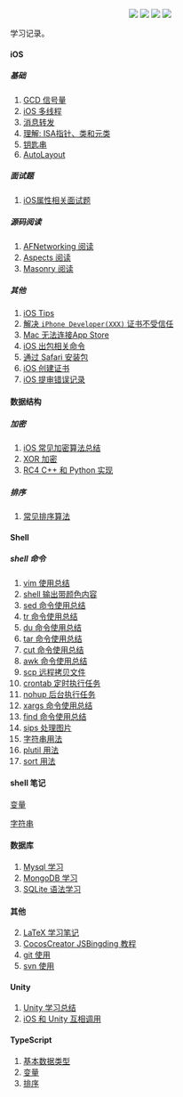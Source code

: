 

<p align='center'>
<img src="https://img.shields.io/badge/platform-iOS-ff69b4.svg">
<img src="https://img.shields.io/badge/language-python-yellowgreen.svg">
<img src="https://img.shields.io/badge/language-shell-green.svg">
<img src="https://img.shields.io/badge/language-typeScript-red.svg">

学习记录。

#### iOS

##### 基础

1. [GCD 信号量](articles/iOS/dispatch-semaphore.md)
2. [iOS 多线程](./articles/iOS/multiple-thread.md) 
3. [消息转发](./articles/iOS/method-forward.md)
4. [理解: ISA指针、类和元类](./articles/iOS/isa/index.md)
5. [钥匙串](./articles/iOS/keychain/index.md)
6. [AutoLayout ](./articles/iOS/autolayout/index.md)



##### 面试题

1. [iOS属性相关面试题](./articles/iOS/interview/property.md)



##### 源码阅读
1. [AFNetworking 阅读](./articles/iOS/open-analysis/AFNetworking.md)
2. [Aspects 阅读](./articles/iOS/open-analysis/Aspects.md)
3. [Masonry 阅读](./articles/iOS/open-analysis/Masonry.md)



##### 其他

1. [iOS Tips](./articles/iOS/tips.md) 
2. [解决 `iPhone Developer(XXX)` 证书不受信任](./articles/iOS/untrusted-certificate.md)
3. [Mac 无法连接App Store](./articles/iOS/unable-connect-appstore.md)
4. [iOS 出包相关命令](./articles/iOS/security.md)
5. [通过 Safari 安装包](./articles/iOS/install-ipa-from-safari.md)
6. [iOS 创建证书](./articles/iOS/create-certificate/index.md)
7. [iOS 提审错误记录](./articles/iOS/upload-ipa-fails/index.md)



#### 数据结构

##### 加密

1. [iOS 常见加密算法总结](./articles/data-structure/iOS-Encrypt-Summary.md)
2. [XOR 加密](./articles/data-structure/xor-iOS.md)
3. [RC4 C++ 和 Python 实现](./articles/data-structure/RC4-C++&Python.md)

##### 排序
1. [常见排序算法](./articles/data-structure/sort/index.md)



#### Shell 

##### shell 命令

1. [vim 使用总结](./articles/shell/vim-usage.md)
2. [shell 输出带颜色内容](./articles/shell/echo.md)
3. [sed 命令使用总结](./articles/shell/sed-usage.md)
4. [tr 命令使用总结](./articles/shell/tr-usage.md)
5. [du 命令使用总结](./articles/shell/du-usage.md)
6. [tar 命令使用总结](./articles/shell/tar-usage.md)
7. [cut 命令使用总结](./articles/shell/cut-usage.md)
8. [awk 命令使用总结](./articles/shell/awk-usage.md)
9. [scp 远程拷贝文件](./articles/shell/scp-usage.md)
10. [crontab 定时执行任务](./articles/shell/crontab-usage.md)
11. [nohup 后台执行任务](./articles/shell/nohup-usage.md)
12. [xargs 命令使用总结](./articles/shell/xargs-usage.md)
13. [find 命令使用总结](./articles/shell/find-usage.md)
14. [sips 处理图片](./articles/shell/sips-usage.md)
15. [字符串用法](./articles/shell/string-usage.md)
16. [plutil 用法](./articles/shell/plutil-usage.md)
17. [sort 用法](./articles/shell/sort-usage.md)



#### shell 笔记

[变量](./articles/shell/notes/variable.md)

[字符串](./articles/shell/notes/string.md)



#### 数据库

1. [Mysql 学习](./articles/database/mysql-summary.md)
2. [MongoDB 学习](./articles/database/mongodb-summary.md)
3. [SQLite 语法学习](./articles/database/sql-summary.md)



#### 其他
2. [LaTeX 学习笔记](./articles/tools/laTeX.md)
3. [CocosCreator JSBingding 教程](./articles/tools/CocosCreator-JSBindings/index.md)
4. [git 使用](./articles/tools/git.md)
5. [svn 使用](./articles/tools/svn.md)



#### Unity 

1. [Unity 学习总结](./articles/unity/1-unity-learnning-issue.md)
2. [iOS 和 Unity 互相调用](./articles/unity/2-unity-ios-bridge.md)



#### TypeScript 

1. [基本数据类型](./articles/typescript/basic-types.md)
2. [变量](./articles/typescript/variable.md)
3. [排序](./articles/typescript/sort.md)


